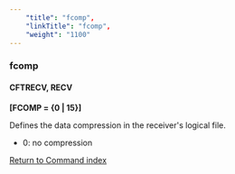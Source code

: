 ```yaml
---
    "title": "fcomp",
    "linkTitle": "fcomp",
    "weight": "1100"
---
```

<span id="fcomp"></span>

### fcomp

#### CFTRECV, RECV

****[FCOMP = {0 &#124; 15}]****

Defines the data compression in the receiver's logical file.

- 0: no compression

[Return to Command index](../../)
